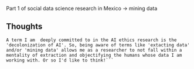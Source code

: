 Part 1 of social data science research in Mexico -> mining data

## Thoughts

```An essential part of how I see my involvement in research and the use of tech is this constant reflection of the 'extractive' and many times 'exclusionary' methods and tools to carry out quantitative research. 
A term I am  deeply committed to in the AI ethics research is the 'decolonization of AI'. So, being aware of terms like 'extacting data' and/or 'mining data' allows me as a researcher to not fall within a mentality of extraction and objectifying the humans whose data I am working with. Or so I'd like to think!```
